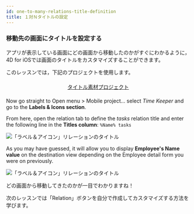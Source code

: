 ```yaml
---
id: one-to-many-relations-title-definition
title: １対Ｎタイトルの設定
---
```


### 移動先の画面にタイトルを設定する

アプリが表示している画面にどの画面から移動したのかがすぐにわかるように，4D for iOSでは画面のタイトルをカスタマイズすることができます。

このレッスンでは，下記のプロジェクトを使用します。

<div markdown="1" style="text-align: center; margin-top: 20px; margin-bottom: 20px">
<a class="button"
href="https://github.com/4d-for-ios/tutorial-OneToManyTitleDefinition/archive/4b831959e7efe4777071af0b2904d458918cfbc2.zip">タイトル素材プロジェクト</a>
</div>

Now go straight to Open menu > Mobile project... select *Time Keeper* and go to the **Labels & Icons section**.

From here, open the relation tab to define the *tasks* relation title and enter the following line in the **Titles column**: `%Name% tasks`

![「ラベル＆アイコン」リレーションのタイトル](assets/en/relations/labels-icons-title-definition.png)

As you may have guessed, it will allow you to display **Employee's Name value** on the destination view depending on the Employee detail form you were on previously.

![「ラベル＆アイコン」リレーションのタイトル](assets/en/relations/relations-title-definition.png)

どの画面から移動してきたのかが一目でわかりますね！

次のレッスンでは「Relation」ボタンを自分で作成してカスタマイズする方法を学びます。
